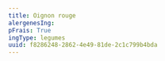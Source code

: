 ```yaml
---
title: Oignon rouge
alergenesIng:
pFrais: True
ingType: legumes
uuid: f8286248-2862-4e49-81de-2c1c799b4bda
---
```

